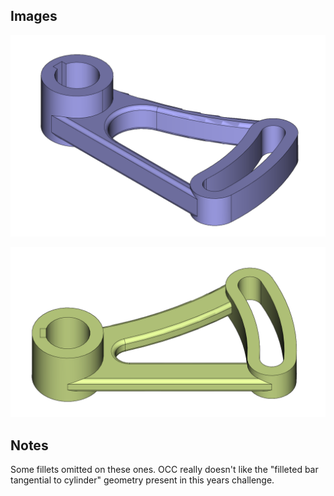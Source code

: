 ## Images

![TBD](./phase1.png)

![TBD](./phase2.png)

## Notes

Some fillets omitted on these ones. OCC really doesn't like the 
"filleted bar tangential to cylinder" geometry present in this 
years challenge. 
